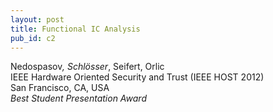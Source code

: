 ```yaml
---
layout: post
title: Functional IC Analysis
pub_id: c2
---
```


Nedospasov<sup>*</sup>, Schlösser<sup>*</sup>, Seifert, Orlic  
IEEE Hardware Oriented Security and Trust (IEEE HOST 2012)  
San Francisco, CA, USA  
_Best Student Presentation Award_
